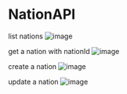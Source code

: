 # NationAPI
list nations
![image](https://user-images.githubusercontent.com/106653507/212842642-a2448f83-8d4c-48e9-b1b9-a70fa2a88198.png)


get a nation with nationId
![image](https://user-images.githubusercontent.com/106653507/212842777-241ae3d9-97c9-46f6-abe9-a5396fd3dd54.png)


create a nation
![image](https://user-images.githubusercontent.com/106653507/212842885-4874cd54-88a3-48e9-b68b-06b0565943a1.png)


update a nation
![image](https://user-images.githubusercontent.com/106653507/212843014-ae3f0021-0c26-4238-928e-e6b0d58d2739.png)
